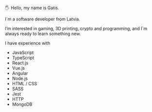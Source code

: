 🖐️ Hello, my name is Gatis. 

I`m a software developer from Latvia.

I’m interested in gaming, 3D printing, crypto and programming,
and I`m always ready to learn something new.
            
I have experience with
            
 - JavaScript
 - TypeScript
 - React.js
 - Vue.js
 - Angular
 - Node.js
 - HTML / CSS
 - SASS
 - Jest
 - HTTP
 - MongoDB
